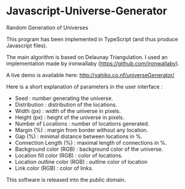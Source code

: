 Javascript-Universe-Generator
=============================

Random Generation of Universes

This program has been implemented in TypeScript (and thus produce Javascript files).

The main algorithm is based on Delaunay Triangulation. I used an implementation made by ironwallaby (https://github.com/ironwallaby).

A live demo is available here: http://yahiko.co.nf/universeGenerator/

Here is a short explanation of parameters in the user interface :

- Seed                         : number generating the universe.
- Distribution                 : distribution of the locations.
- Width (px)                   : width of the universe in pixels.
- Height (px)                  : height of the universe in pixels.
- Number of Locations          : number of locations generated.
- Margin (%)                   : margin from border without any location.
- Gap (%)                      : minimal distance between locations in %.
- Connection Length (%)        : maximal length of connections in %.
- Background color (RGB)       : background color of the universe.
- Location fill color (RGB)    : color of locations.
- Location outline color (RGB) : outline color of location
- Link color (RGB)             : color of links.

This software is released into the public domain.
